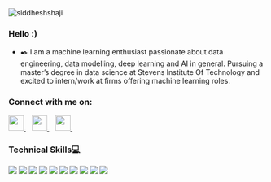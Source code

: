 <div align="left"> 
    <img src="https://komarev.com/ghpvc/?username=siddheshshaji" alt="siddheshshaji"> 
</div>

### Hello :)

- ✒️ I am a machine learning enthusiast passionate about data engineering, data modelling, deep learning and AI in general. Pursuing a master’s degree in data science at Stevens Institute Of Technology and excited to intern/work at firms offering machine learning roles.

### Connect with me on:

<div>
    <a href="https://www.linkedin.com/in/siddhesh-shaji-74149018a/">
        <img src="https://image.flaticon.com/icons/png/512/145/145807.png" width="30px">
    </a>&nbsp;&nbsp;
    <a href="mailto: sshaji@stevens.edu">
        <img src="https://image.flaticon.com/icons/png/512/732/732200.png" width="30px">
    </a>&nbsp;&nbsp;
    <a href="https://github.com/siddheshshaji">
        <img src="https://image.flaticon.com/icons/png/512/25/25657.png" width="30px">
    </a>&nbsp;&nbsp;
</div>

<h3>Technical Skills💻</h3>
<div>
    <img src="https://img.shields.io/badge/python-%2314354C.svg?style=for-the-badge&logo=python&logoColor=white">
    <img src="https://img.shields.io/badge/scikit--learn-%23F7931E.svg?style=for-the-badge&logo=scikit-learn&logoColor=white">
    <img src="https://img.shields.io/badge/pandas-%23150458.svg?style=for-the-badge&logo=pandas&logoColor=white">
    <img src="https://img.shields.io/badge/numpy-%23013243.svg?style=for-the-badge&logo=numpy&logoColor=white">
    <img src="https://img.shields.io/badge/TensorFlow-%23FF6F00.svg?style=for-the-badge&logo=TensorFlow&logoColor=white">
    <img src="https://img.shields.io/badge/PyTorch-%23EE4C2C.svg?style=for-the-badge&logo=PyTorch&logoColor=white">
    <img src="https://img.shields.io/badge/AWS-%23FF9900.svg?style=for-the-badge&logo=amazon-aws&logoColor=white">
    <img src="https://img.shields.io/badge/html5-%23E34F26.svg?style=for-the-badge&logo=html5&logoColor=white">
    <img src="https://img.shields.io/badge/css3-%231572B6.svg?style=for-the-badge&logo=css3&logoColor=white">
    <img src="https://img.shields.io/badge/bootstrap-%23563D7C.svg?style=for-the-badge&logo=bootstrap&logoColor=white">
</div>
